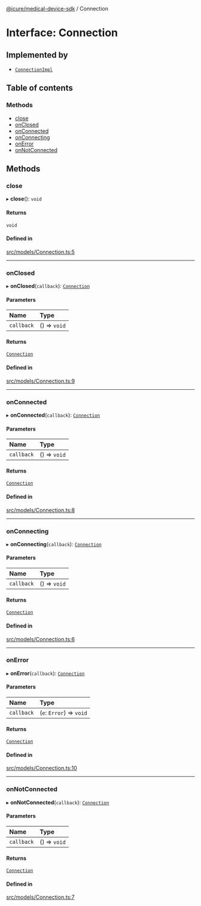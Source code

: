 [@icure/medical-device-sdk](../modules.md) / Connection

# Interface: Connection

## Implemented by

- [`ConnectionImpl`](../classes/ConnectionImpl.md)

## Table of contents

### Methods

- [close](Connection.md#close)
- [onClosed](Connection.md#onclosed)
- [onConnected](Connection.md#onconnected)
- [onConnecting](Connection.md#onconnecting)
- [onError](Connection.md#onerror)
- [onNotConnected](Connection.md#onnotconnected)

## Methods

### close

▸ **close**(): `void`

#### Returns

`void`

#### Defined in

[src/models/Connection.ts:5](https://github.com/icure/icure-medical-device-js-sdk/blob/e20bfa1/src/models/Connection.ts#L5)

___

### onClosed

▸ **onClosed**(`callback`): [`Connection`](Connection.md)

#### Parameters

| Name | Type |
| :------ | :------ |
| `callback` | () => `void` |

#### Returns

[`Connection`](Connection.md)

#### Defined in

[src/models/Connection.ts:9](https://github.com/icure/icure-medical-device-js-sdk/blob/e20bfa1/src/models/Connection.ts#L9)

___

### onConnected

▸ **onConnected**(`callback`): [`Connection`](Connection.md)

#### Parameters

| Name | Type |
| :------ | :------ |
| `callback` | () => `void` |

#### Returns

[`Connection`](Connection.md)

#### Defined in

[src/models/Connection.ts:8](https://github.com/icure/icure-medical-device-js-sdk/blob/e20bfa1/src/models/Connection.ts#L8)

___

### onConnecting

▸ **onConnecting**(`callback`): [`Connection`](Connection.md)

#### Parameters

| Name | Type |
| :------ | :------ |
| `callback` | () => `void` |

#### Returns

[`Connection`](Connection.md)

#### Defined in

[src/models/Connection.ts:6](https://github.com/icure/icure-medical-device-js-sdk/blob/e20bfa1/src/models/Connection.ts#L6)

___

### onError

▸ **onError**(`callback`): [`Connection`](Connection.md)

#### Parameters

| Name | Type |
| :------ | :------ |
| `callback` | (`e`: `Error`) => `void` |

#### Returns

[`Connection`](Connection.md)

#### Defined in

[src/models/Connection.ts:10](https://github.com/icure/icure-medical-device-js-sdk/blob/e20bfa1/src/models/Connection.ts#L10)

___

### onNotConnected

▸ **onNotConnected**(`callback`): [`Connection`](Connection.md)

#### Parameters

| Name | Type |
| :------ | :------ |
| `callback` | () => `void` |

#### Returns

[`Connection`](Connection.md)

#### Defined in

[src/models/Connection.ts:7](https://github.com/icure/icure-medical-device-js-sdk/blob/e20bfa1/src/models/Connection.ts#L7)
